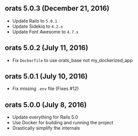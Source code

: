 ## orats 5.0.3 (December 21, 2016)

- Update Rails to `5.0.1`
- Update Sidekiq to `4.2.x`
- Update Font Awesome to `4.7.x`

## orats 5.0.2 (July 11, 2016)

- Fix `Dockerfile` to use orats_base not my_dockerized_app

## orats 5.0.1 (July 10, 2016)

- Fix missing `.env` file (Fixes #12)

## orats 5.0.0 (July 8, 2016)

- Update everything for Rails 5.0
- Use Docker for building and running the project
- Drastically simplify the internals
